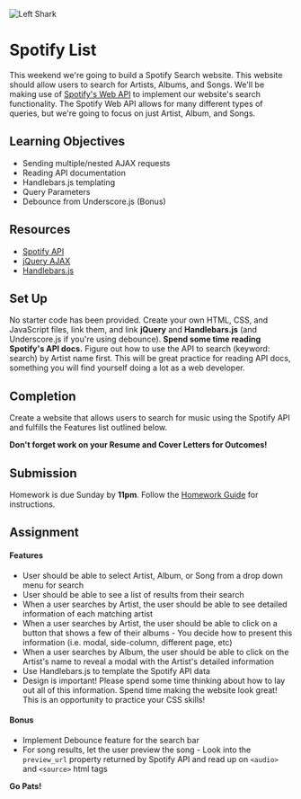 ![Left Shark](https://i.giphy.com/aUs3EKOdlovgQ.gif)

# Spotify List

This weekend we're going to build a Spotify Search website. This website should allow users to search for Artists, Albums, and Songs. We'll be making use of [Spotify's Web API](https://developer.spotify.com/web-api/endpoint-reference/) to implement our website's search functionality. The Spotify Web API allows for many different types of queries, but we're going to focus on just Artist, Album, and Songs.

## Learning Objectives

* Sending multiple/nested AJAX requests
* Reading API documentation
* Handlebars.js templating
* Query Parameters
* Debounce from Underscore.js (Bonus)

## Resources

* [Spotify API](https://developer.spotify.com/web-api/endpoint-reference/)
* [jQuery AJAX](http://api.jquery.com/jquery.ajax/)
* [Handlebars.js](http://handlebarsjs.com/)

## Set Up

No starter code has been provided. Create your own HTML, CSS, and JavaScript files, link them, and link **jQuery** and **Handlebars.js** (and Underscore.js if you're using debounce). **Spend some time reading Spotify's API docs.** Figure out how to use the API to search (keyword: search) by Artist name first. This will be great practice for reading API docs, something you will find yourself doing a lot as a web developer.

## Completion

Create a website that allows users to search for music using the Spotify API and fulfills the Features list outlined below.

**Don't forget work on your Resume and Cover Letters for Outcomes!**

## Submission

Homework is due Sunday by **11pm**. Follow the [Homework Guide](https://git.generalassemb.ly/nyc-wdi-fisher/student-resources/blob/master/homework-guide.md) for instructions.

## Assignment

#### Features

* User should be able to select Artist, Album, or Song from a drop down menu for search
* User should be able to see a list of results from their search
* When a user searches by Artist, the user should be able to see detailed information of each matching artist
* When a user searches by Artist, the user should be able to click on a button that shows a few of their albums - You decide how to present this information (i.e. modal, side-column, different page, etc)
* When a user searches by Album, the user should be able to click on the Artist's name to reveal a modal with the Artist's detailed information
* Use Handlebars.js to template the Spotify API data
* Design is important! Please spend some time thinking about how to lay out all of this information. Spend time making the website look great! This is an opportunity to practice your CSS skills!

#### Bonus

* Implement Debounce feature for the search bar
* For song results, let the user preview the song - Look into the `preview_url` property returned by Spotify API and read up on `<audio>` and `<source>` html tags

**Go Pats!**
